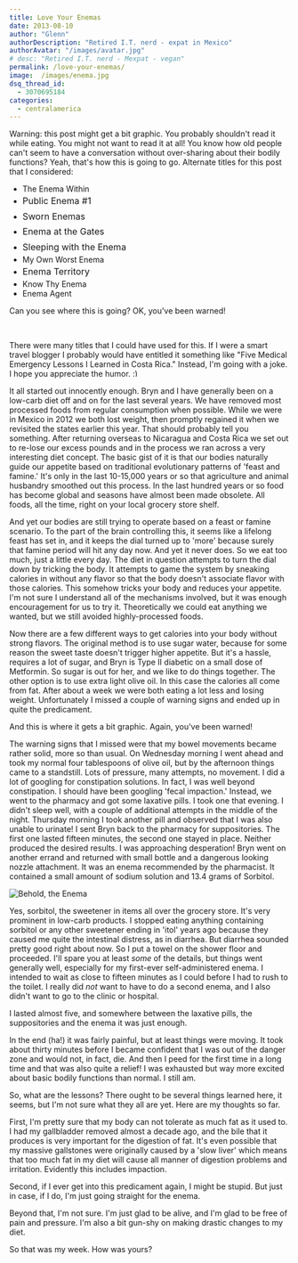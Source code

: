 ```yaml
---
title: Love Your Enemas
date: 2013-08-10
author: "Glenn"
authorDescription: "Retired I.T. nerd - expat in Mexico"
authorAvatar: "/images/avatar.jpg"
# desc: "Retired I.T. nerd - Mexpat - vegan"
permalink: /love-your-enemas/
image:  /images/enema.jpg
dsq_thread_id:
  - 3070695184
categories:
  - centralamerica
---
```

Warning: this post might get a bit graphic. You probably shouldn't read it while eating. You might not want to read it at all! You know how old people can't seem to have a conversation without over-sharing about their bodily functions? Yeah, that's how this is going to go. Alternate titles for this post that I considered:

  * The Enema Within
  * <span style="line-height: 1.714285714; font-size: 1rem;">Public Enema #1</span>
  * <span style="line-height: 1.714285714; font-size: 1rem;">Sworn Enemas</span>
  * <span style="line-height: 1.714285714; font-size: 1rem;">Enema at the Gates</span>
  * <span style="line-height: 1.714285714; font-size: 1rem;">Sleeping with the Enema</span>
  * My Own Worst Enema
  * <span style="line-height: 1.714285714; font-size: 1rem;">Enema Territory</span>
  * Know Thy Enema
  * Enema Agent

Can you see where this is going? OK, you've been warned!

&nbsp;

There were many titles that I could have used for this. If I were a smart travel blogger I probably would have entitled it something like "Five Medical Emergency Lessons I Learned in Costa Rica." Instead, I'm going with a joke. I hope you appreciate the humor. <img src="https://v2j.vagabondians.com/wp-includes/images/smilies/simple-smile.png" alt=":)" class="wp-smiley" style="height: 1em; max-height: 1em;" />

It all started out innocently enough. Bryn and I have generally been on a low-carb diet off and on for the last several years. We have removed most processed foods from regular consumption when possible. While we were in Mexico in 2012 we both lost weight, then promptly regained it when we revisited the states earlier this year. That should probably tell you something. After returning overseas to Nicaragua and Costa Rica we set out to re-lose our excess pounds and in the process we ran across a very interesting diet concept. The basic gist of it is that our bodies naturally guide our appetite based on traditional evolutionary patterns of 'feast and famine.' It's only in the last 10-15,000 years or so that agriculture and animal husbandry smoothed out this process. In the last hundred years or so food has become global and seasons have almost been made obsolete. All foods, all the time, right on your local grocery store shelf.

And yet our bodies are still trying to operate based on a feast or famine scenario. To the part of the brain controlling this, it seems like a lifelong feast has set in, and it keeps the dial turned up to 'more' because surely that famine period will hit any day now. And yet it never does. So we eat too much, just a little every day. The diet in question attempts to turn the dial down by tricking the body. It attempts to game the system by sneaking calories in without any flavor so that the body doesn't associate flavor with those calories. This somehow tricks your body and reduces your appetite. I'm not sure I understand all of the mechanisms involved, but it was enough encouragement for us to try it. Theoretically we could eat anything we wanted, but we still avoided highly-processed foods.

Now there are a few different ways to get calories into your body without strong flavors. The original method is to use sugar water, because for some reason the sweet taste doesn't trigger higher appetite. But it's a hassle, requires a lot of sugar, and Bryn is Type II diabetic on a small dose of Metformin. So sugar is out for her, and we like to do things together. The other option is to use extra light olive oil. In this case the calories all come from fat. After about a week we were both eating a lot less and losing weight. Unfortunately I missed a couple of warning signs and ended up in quite the predicament.

And this is where it gets a bit graphic. Again, you've been warned!

The warning signs that I missed were that my bowel movements became rather solid, more so than usual. On Wednesday morning I went ahead and took my normal four tablespoons of olive oil, but by the afternoon things came to a standstill. Lots of pressure, many attempts, no movement. I did a lot of googling for constipation solutions. In fact, I was well beyond constipation. I should have been googling 'fecal impaction.' Instead, we went to the pharmacy and got some laxative pills. I took one that evening. I didn't sleep well, with a couple of additional attempts in the middle of the night. Thursday morning I took another pill and observed that I was also unable to urinate! I sent Bryn back to the pharmacy for suppositories. The first one lasted fifteen minutes, the second one stayed in place. Neither produced the desired results. I was approaching desperation! Bryn went on another errand and returned with small bottle and a dangerous looking nozzle attachment. It was an enema recommended by the pharmacist. It contained a small amount of sodium solution and 13.4 grams of Sorbitol.

![Behold, the Enema](../images/2013/08/EnemaInstructions.jpg)

Yes, sorbitol, the sweetener in items all over the grocery store. It's very prominent in low-carb products. I stopped eating anything containing sorbitol or any other sweetener ending in 'itol' years ago because they caused me quite the intestinal distress, as in diarrhea. But diarrhea sounded pretty good right about now. So I put a towel on the shower floor and proceeded. I'll spare you at least *some* of the details, but things went generally well, especially for my first-ever self-administered enema. I intended to wait as close to fifteen minutes as I could before I had to rush to the toilet. I really did *not* want to have to do a second enema, and I also didn't want to go to the clinic or hospital.

I lasted almost five, and somewhere between the laxative pills, the suppositories and the enema it was just enough.

In the end (ha!) it was fairly painful, but at least things were moving. It took about thirty minutes before I became confident that I was out of the danger zone and would not, in fact, die. And then I peed for the first time in a long time and that was also quite a relief! I was exhausted but way more excited about basic bodily functions than normal. I still am.

So, what are the lessons? There ought to be several things learned here, it seems, but I'm not sure what they all are yet. Here are my thoughts so far.

First, I'm pretty sure that my body can not tolerate as much fat as it used to. I had my gallbladder removed almost a decade ago, and the bile that it produces is very important for the digestion of fat. It's even possible that my massive gallstones were originally caused by a 'slow liver' which means that too much fat in my diet will cause all manner of digestion problems and irritation. Evidently this includes impaction.

Second, if I ever get into this predicament again, I might be stupid. But just in case, if I do, I'm just going straight for the enema.

Beyond that, I'm not sure. I'm just glad to be alive, and I'm glad to be free of pain and pressure. I'm also a bit gun-shy on making drastic changes to my diet.

So that was my week. How was yours?